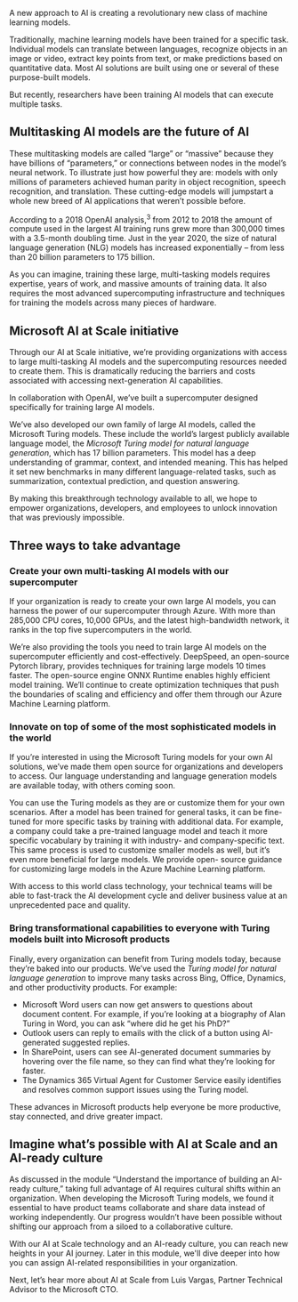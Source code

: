 A new approach to AI is creating a revolutionary new class of machine learning models.

Traditionally, machine learning models have been trained for a specific task. Individual models can translate between languages, recognize objects in an image or video, extract key points from text, or make predictions based on quantitative data. Most AI solutions are built using one or several of these purpose-built models.

But recently, researchers have been training AI models that can execute multiple tasks.

## Multitasking AI models are the future of AI

These multitasking models are called “large” or “massive” because they have billions of “parameters,” or connections between nodes in the model’s neural network. To illustrate just how powerful they are: models with only millions of parameters achieved human parity in object recognition, speech recognition, and translation. These cutting-edge models will jumpstart a whole new breed of AI applications that weren’t possible before.

According to a 2018 OpenAI analysis,<sup>3</sup> from 2012 to 2018 the amount of compute used in the largest AI training runs grew more than 300,000 times with a 3.5-month doubling time. Just in the year 2020, the size of natural language generation (NLG) models has increased exponentially – from less than 20 billion parameters to 175 billion.

As you can imagine, training these large, multi-tasking models requires expertise, years of work, and massive amounts of training data. It also requires the most advanced supercomputing infrastructure and techniques for training the models across many pieces of hardware.

## Microsoft AI at Scale initiative

Through our AI at Scale initiative, we’re providing organizations with access to large multi-tasking AI models and the supercomputing resources needed to create them. This is dramatically reducing the barriers and costs associated with accessing next-generation AI capabilities.

In collaboration with OpenAI, we’ve built a supercomputer designed specifically for training large AI models.

We’ve also developed our own family of large AI models, called the Microsoft Turing models. These include the world’s largest publicly available language model, the *Microsoft Turing model for natural language generation*, which has 17 billion parameters. This model has a deep understanding of grammar, context, and intended meaning. This has helped it set new benchmarks in many different language-related tasks, such as summarization, contextual prediction, and question answering.

By making this breakthrough technology available to all, we hope to empower organizations, developers, and employees to unlock innovation that was previously impossible.

## Three ways to take advantage

### Create your own multi-tasking AI models with our supercomputer

If your organization is ready to create your own large AI models, you can harness the power of our supercomputer through Azure. With more than 285,000 CPU cores, 10,000 GPUs, and the latest high-bandwidth network, it ranks in the top five supercomputers in the world.

We’re also providing the tools you need to train large AI models on the supercomputer efficiently and cost-effectively. DeepSpeed, an open-source Pytorch library, provides techniques for training large models 10 times faster. The open-source engine ONNX Runtime enables highly efficient model training. We’ll continue to create optimization techniques that push the boundaries of scaling and efficiency and offer them through our Azure Machine Learning platform.

### Innovate on top of some of the most sophisticated models in the world

If you’re interested in using the Microsoft Turing models for your own AI solutions, we’ve made them open source for organizations and developers to access. Our language understanding and language generation models are available today, with others coming soon.

You can use the Turing models as they are or customize them for your own scenarios. After a model has been trained for general tasks, it can be fine-tuned for more specific tasks by training with additional data. For example, a company could take a pre-trained language model and teach it more specific vocabulary by training it with industry- and company-specific text. This same process is used to customize smaller models as well, but it’s even more beneficial for large models. We provide open- source guidance for customizing large models in the Azure Machine Learning platform.

With access to this world class technology, your technical teams will be able to fast-track the AI development cycle and deliver business value at an unprecedented pace and quality.

### Bring transformational capabilities to everyone with Turing models built into Microsoft products

Finally, every organization can benefit from Turing models today, because they’re baked into our products. We’ve used the  *Turing model for natural language generation* to improve many tasks across Bing, Office, Dynamics, and other productivity products. For example:

* Microsoft Word users can now get answers to questions about document content. For example, if you’re looking at a biography of Alan Turing in Word, you can ask “where did he get his PhD?”
* Outlook users can reply to emails with the click of a button using AI-generated suggested replies.
* In SharePoint, users can see AI-generated document summaries by hovering over the file name, so they can find what they’re looking for faster.
* The Dynamics 365 Virtual Agent for Customer Service easily identifies and resolves common support issues using the Turing model.

These advances in Microsoft products help everyone be more productive, stay connected, and drive greater impact.

## Imagine what’s possible with AI at Scale and an AI-ready culture

As discussed in the module “Understand the importance of building an AI-ready culture,” taking full advantage of AI requires cultural shifts within an organization. When developing the Microsoft Turing models, we found it essential to have product teams collaborate and share data instead of working independently. Our progress wouldn’t have been possible without shifting our approach from a siloed to a collaborative culture.

With our AI at Scale technology and an AI-ready culture, you can reach new heights in your AI journey. Later in this module, we'll dive deeper into how you can assign AI-related responsibilities in your organization.

Next, let’s hear more about AI at Scale from Luis Vargas, Partner Technical Advisor to the Microsoft CTO.
